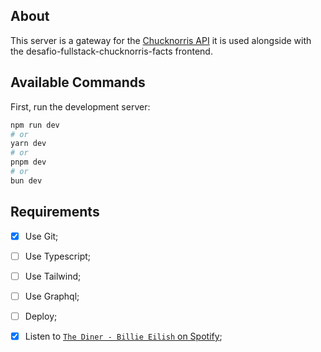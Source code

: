 ## About

This server is a gateway for the [Chucknorris API](https://api.chucknorris.io)
it is used alongside with the desafio-fullstack-chucknorris-facts frontend.

## Available Commands

First, run the development server:

```bash
npm run dev
# or
yarn dev
# or
pnpm dev
# or
bun dev
```

## Requirements

- [x] Use Git;
- [ ] Use Typescript;
- [ ] Use Tailwind;
- [ ] Use Graphql;
- [ ] Deploy;
- [x] Listen to [`The Diner - Billie Eilish` on Spotify](https://open.spotify.com/intl-pt/track/1LLUoftvmTjVNBHZoQyveF?si=1d601d0bac304eb6);

